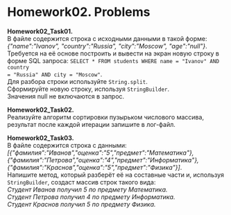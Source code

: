 # Homework02. Problems

**Homework02_Task01.**<br>
В файле содержится строка с исходными данными в такой форме: *{"name":"Ivanov", "country":"Russia", "city":"Moscow", "age":"null"}*.<br>
Требуется на её основе построить и вывести на экран новую строку в форме SQL запроса: <code>SELECT * FROM students WHERE name = "Ivanov" AND country = "Russia" AND city = "Moscow"</code>.<br>
Для разбора строки используйте <code>String.split</code>.<br>
Сформируйте новую строку, используя <code>StringBuilder</code>.<br>
Значения null не включаются в запрос.

**Homework02_Task02.**<br>
Реализуйте алгоритм сортировки пузырьком числового массива, результат после каждой итерации запишите в лог-файл.

**Homework02_Task03.**<br>
В файле содержится строка с данными:
*[{"фамилия":"Иванов","оценка":"5","предмет":"Математика"}, {"фамилия":"Петрова","оценка":"4","предмет":"Информатика"}, {"фамилия":"Краснов","оценка":"5","предмет":"Физика"}]*.<br>
Напишите метод, который разберёт её на составные части и, используя <code>StringBuilder</code>, создаст массив строк такого вида:<br>
*Студент Иванов получил 5 по предмету Математика.<br>
Студент Петрова получил 4 по предмету Информатика.<br>
Студент Краснов получил 5 по предмету Физика.*
